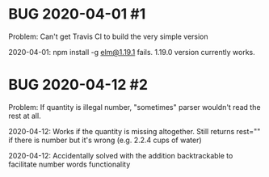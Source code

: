 # BUG 2020-04-01 #1
Problem: Can't get Travis CI to build the very simple version

2020-04-01: npm install -g elm@1.19.1 fails. 1.19.0 version currently works.


# BUG 2020-04-12 #2
Problem: If quantity is illegal number, "sometimes" parser wouldn't read the rest at all.

2020-04-12: Works if the quantity is missing altogether. Still returns rest="" if there is number but it's wrong (e.g. 2.2.4 cups of water)

2020-04-12: Accidentally solved with the addition backtrackable to facilitate number words functionality